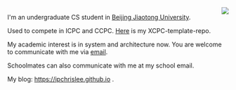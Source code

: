 <img align='right' src="https://github-readme-stats.vercel.app/api?username=ipChrisLee&hide_border=true&show_icons=true&theme=dark">

I'm an undergraduate CS student in [Beijing Jiaotong University](https://www.bjtu.edu.cn).

Used to compete in ICPC and CCPC. [Here](https://github.com/ipChrisLee/ipLee-XCPC-Template) is my XCPC-template-repo.

My academic interest is in system and architecture now. You are welcome to communicate with me via [email](mailto:chrisleecn@outlook.com).

Schoolmates can also communicate with me at my school email.

My blog: https://ipchrislee.github.io .